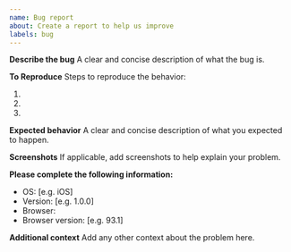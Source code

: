 ```yaml
---
name: Bug report
about: Create a report to help us improve
labels: bug
---
```


**Describe the bug**
A clear and concise description of what the bug is.

**To Reproduce**
Steps to reproduce the behavior:

1.
2. 
3. 

**Expected behavior**
A clear and concise description of what you expected to happen.

**Screenshots**
If applicable, add screenshots to help explain your problem.

**Please complete the following information:**
 - OS: [e.g. iOS]
 - Version: [e.g. 1.0.0]
 - Browser: 
 - Browser version: [e.g. 93.1]

**Additional context**
Add any other context about the problem here.
